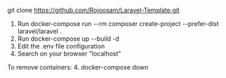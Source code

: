 git clone https://github.com/Rojoosam/Laravel-Template.git

1. Run docker-compose run --rm composer create-project --prefer-dist laravel/laravel .
2. Run docker-compose up --build -d
3. Edit the .env file configuration
5. Search on your browser "localhost"

To remove containers:
4. docker-compose down 